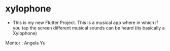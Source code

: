 # xylophone
- This is my new Flutter Project. This is a musical app where in which if you tap the screen different musical sounds can be heard (its basically a Xylophone)

Mentor : Angela Yu
<!-- A new Flutter project. -->
<!-- 
## Getting Started

This project is a starting point for a Flutter application.

A few resources to get you started if this is your first Flutter project:

- [Lab: Write your first Flutter app](https://flutter.dev/docs/get-started/codelab)
- [Cookbook: Useful Flutter samples](https://flutter.dev/docs/cookbook)

For help getting started with Flutter, view our
[online documentation](https://flutter.dev/docs), which offers tutorials,
samples, guidance on mobile development, and a full API reference.
 -->
